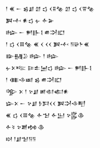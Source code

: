 <div class='block'>
<div class='line'>𒁹 𒌍 𒀸 𒌗𒋗 𒇻 𒌓 𒌋𒐉𒆚 𒇻 𒌓 𒌋𒐊𒆚</div>
<div class='line'>𒀉𒋾 𒀭𒌓 𒉡 𒅆𒅕</div>
<div class='line'>𒈗 𒀸 𒂍𒃲𒋙 𒌑𒋫𒊬</div>
<div class='line'>𒁹 𒌓 𒌋𒐋𒆚 𒌍 𒌋 𒌋𒌋 𒀉𒋾 𒀀𒄩𒈨𒌍</div>
<div class='line'>𒅔𒉆𒊒 𒈗 𒁹 𒈗</div>
<div class='line'>𒉡𒉽𒌈 𒄿𒉺𒅁𒌓 𒈗 𒀸 𒂍𒃲𒋙</div>
<div class='line'>𒁹 𒈪𒈾𒀜 𒌗 𒌑𒋫𒊬</div>
<div class='line'>𒄊 𒉽 𒁹 𒆳𒋗 𒅖𒊕𒅗𒀭</div>
<div class='line'>𒇽𒉽 𒀸 𒆳𒋗 𒊩𒁕𒌋𒌋 𒀉𒋫𒈾𒋃</div>
<div class='line'>𒌍 𒌓 𒌋𒐋𒆚 𒅆𒈠 𒅆𒌨 𒆳𒌵𒆠</div>
<div class='line'>𒅆𒂟 𒆳𒋢𒂔𒆠</div>
<div class='line'>𒊭 𒁹𒋗𒈠𒀀𒀀</div>
</div>